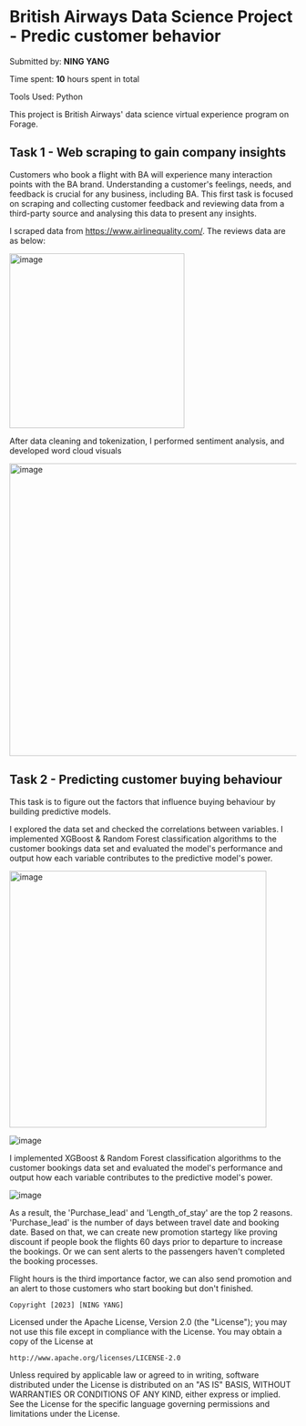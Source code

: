 # British Airways Data Science Project - Predic customer behavior

Submitted by: **NING YANG**

Time spent: **10** hours spent in total

Tools Used: Python


This project is British Airways' data science virtual experience program on Forage.


## Task 1 - Web scraping to gain company insights

Customers who book a flight with BA will experience many interaction points with the BA brand. Understanding a customer's feelings, needs, and feedback is crucial for any business, including BA. This first task is focused on scraping and collecting customer feedback and reviewing data from a third-party source and analysing this data to present any insights.

I scraped data from https://www.airlinequality.com/.  The reviews data are as below:

<img width="307" alt="image" src="https://user-images.githubusercontent.com/103723722/210658483-83808d4e-bb43-4c1b-8cdd-f38558d9fad8.png">


After data cleaning and tokenization, I performed sentiment analysis, and developed word cloud visuals 


<img width="514" alt="image" src="https://user-images.githubusercontent.com/103723722/210657287-2c9d37e0-b476-4555-a2a6-dac986b96b52.png">


## Task 2 - Predicting customer buying behaviour

This task is to figure out the factors that influence buying behaviour by building predictive models.

I explored the data set and checked the correlations between variables.
I implemented XGBoost & Random Forest classification algorithms  to the customer bookings data set and evaluated the model's performance and output how each variable contributes to the predictive model's power.

<img width="451" alt="image" src="https://user-images.githubusercontent.com/103723722/210661501-5427b3a2-bccb-418f-b6c7-2d1aacf7e34b.png">


![image](https://user-images.githubusercontent.com/103723722/210664840-810eacad-e33b-4b7b-8159-86fd9c29d8ea.png)


I implemented XGBoost & Random Forest classification algorithms  to the customer bookings data set and evaluated the model's performance and output how each variable contributes to the predictive model's power.


![image](https://user-images.githubusercontent.com/103723722/210664235-9a17e249-9582-44b6-b0a0-b0983c7e1541.png)



As a result, the 'Purchase_lead' and 'Length_of_stay' are the top 2 reasons. 'Purchase_lead' is the number of days between travel date and booking date.
Based on that, we can create new promotion startegy like proving discount if people book the flights 60 days prior to departure to increase the bookings. Or we can sent alerts to the passengers haven't completed the booking processes.

Flight hours is the third importance factor, we can also send promotion and an alert to those customers who start booking but don't finished.








    Copyright [2023] [NING YANG]

Licensed under the Apache License, Version 2.0 (the "License");
you may not use this file except in compliance with the License.
You may obtain a copy of the License at

    http://www.apache.org/licenses/LICENSE-2.0

Unless required by applicable law or agreed to in writing, software
distributed under the License is distributed on an "AS IS" BASIS,
WITHOUT WARRANTIES OR CONDITIONS OF ANY KIND, either express or implied.
See the License for the specific language governing permissions and
limitations under the License.

